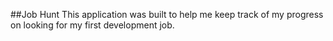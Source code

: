 ##Job Hunt
This application was built to help me keep track of my progress on looking for my first development job.
